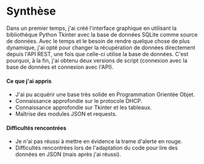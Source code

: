 # Synthèse
Dans un premier temps, j'ai créé l'interface graphique en utilisant la bibliothèque Python Tkinter avec la base de données SQLite comme source de données. Avec le temps et le besoin de rendre quelque chose de plus dynamique, j'ai opté pour changer la récupération de données directement depuis l'API REST, une fois que celle-ci utilise la base de données. C'est pourquoi, à la fin, j'ai obtenu deux versions de script (connexion avec la base de données et connexion avec l'API).

#### Ce que j'ai appris
- J'ai pu acquérir une base très solide en Programmation Orientée Objet.
- Connaissance approfondie sur le protocole DHCP.
- Connaissance approfondie sur Tkinter et les tableaux.
- Maîtrise des modules JSON et requests.

#### Difficultés rencontrées
- Je n'ai pas réussi à mettre en évidence la trame d'alerte en rouge.
- Difficultés rencontrées lors de l'adaptation du code pour lire des données en JSON (mais après j'ai réussi).

